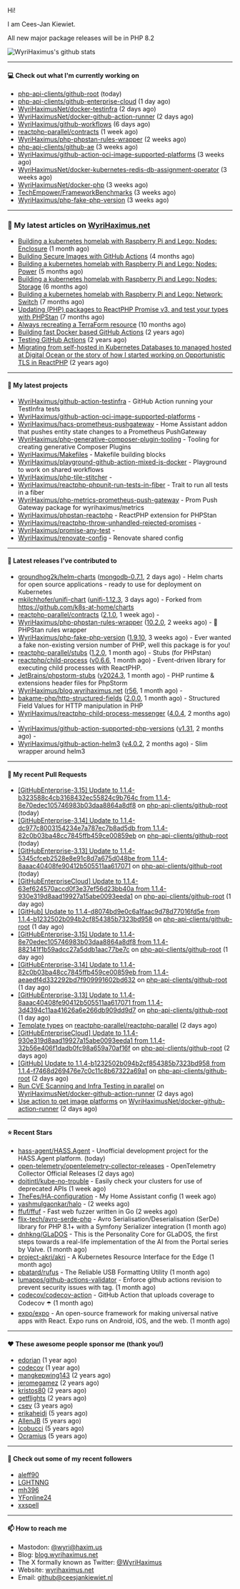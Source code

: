 Hi!

I am Cees-Jan Kiewiet.

All new major package releases will be in PHP 8.2

![WyriHaximus's github stats](https://github-readme-stats.vercel.app/api?username=WyriHaximus&show_icons=true)

---

#### 💻 Check out what I'm currently working on

- [php-api-clients/github-root](https://github.com/php-api-clients/github-root) (today)
- [php-api-clients/github-enterprise-cloud](https://github.com/php-api-clients/github-enterprise-cloud) (1 day ago)
- [WyriHaximusNet/docker-testinfra](https://github.com/WyriHaximusNet/docker-testinfra) (2 days ago)
- [WyriHaximusNet/docker-github-action-runner](https://github.com/WyriHaximusNet/docker-github-action-runner) (2 days ago)
- [WyriHaximus/github-workflows](https://github.com/WyriHaximus/github-workflows) (6 days ago)
- [reactphp-parallel/contracts](https://github.com/reactphp-parallel/contracts) (1 week ago)
- [WyriHaximus/php-phpstan-rules-wrapper](https://github.com/WyriHaximus/php-phpstan-rules-wrapper) (2 weeks ago)
- [php-api-clients/github-ae](https://github.com/php-api-clients/github-ae) (3 weeks ago)
- [WyriHaximus/github-action-oci-image-supported-platforms](https://github.com/WyriHaximus/github-action-oci-image-supported-platforms) (3 weeks ago)
- [WyriHaximusNet/docker-kubernetes-redis-db-assignment-operator](https://github.com/WyriHaximusNet/docker-kubernetes-redis-db-assignment-operator) (3 weeks ago)
- [WyriHaximusNet/docker-php](https://github.com/WyriHaximusNet/docker-php) (3 weeks ago)
- [TechEmpower/FrameworkBenchmarks](https://github.com/TechEmpower/FrameworkBenchmarks) (3 weeks ago)
- [WyriHaximus/php-fake-php-version](https://github.com/WyriHaximus/php-fake-php-version) (3 weeks ago)

---

### 📜 My latest articles on [WyriHaximus.net](https://blog.wyrihaximus.net/)

- [Building a kubernetes homelab with Raspberry Pi and Lego: Nodes: Enclosure](https://blog.wyrihaximus.net/2024/12/building-a-kubernetes-homelab-with-raspberry-pies-and-lego-nodes-enclosure/) (1 month ago)
- [Building Secure Images with GitHub Actions](https://blog.wyrihaximus.net/2024/10/building-secure-images-with-github-actions/) (4 months ago)
- [Building a kubernetes homelab with Raspberry Pi and Lego: Nodes: Power](https://blog.wyrihaximus.net/2024/09/building-a-kubernetes-homelab-with-raspberry-pies-and-lego-nodes-power/) (5 months ago)
- [Building a kubernetes homelab with Raspberry Pi and Lego: Nodes: Storage](https://blog.wyrihaximus.net/2024/08/building-a-kubernetes-homelab-with-raspberry-pies-and-lego-nodes-storage/) (6 months ago)
- [Building a kubernetes homelab with Raspberry Pi and Lego: Network: Switch](https://blog.wyrihaximus.net/2024/07/building-a-kubernetes-homelab-with-raspberry-pies-and-lego-network-switch/) (7 months ago)
- [Updating (PHP) packages to ReactPHP Promise v3, and test your types with PHPStan](https://blog.wyrihaximus.net/2024/06/updating-php-packages-to-reactphp-promise-v3--and-test-your-types-with-phpstan/) (7 months ago)
- [Always recreating a TerraForm resource](https://blog.wyrihaximus.net/2024/04/always-recreating-a-terraform-resource/) (10 months ago)
- [Building fast Docker based GitHub Actions](https://blog.wyrihaximus.net/2023/03/building-fast-docker-based-github-actions/) (2 years ago)
- [Testing GitHub Actions](https://blog.wyrihaximus.net/2023/03/testing-github-actions/) (2 years ago)
- [Migrating from self-hosted in Kubernetes Databases to managed hosted at Digital Ocean or the story of how I started working on Opportunistic TLS in ReactPHP](https://blog.wyrihaximus.net/2023/01/migrating-from-self-hosted-in-k8s-databases-to-managed-hosted-at-digital-ocean/) (2 years ago)

---

#### 🌱 My latest projects

- [WyriHaximus/github-action-testinfra](https://github.com/WyriHaximus/github-action-testinfra) - GitHub Action running your TestInfra tests
- [WyriHaximus/github-action-oci-image-supported-platforms](https://github.com/WyriHaximus/github-action-oci-image-supported-platforms) - 
- [WyriHaximus/hacs-prometheus-pushgateway](https://github.com/WyriHaximus/hacs-prometheus-pushgateway) - Home Assistant addon that pushes entity state changes to a Prometheus PushGateway
- [WyriHaximus/php-generative-composer-plugin-tooling](https://github.com/WyriHaximus/php-generative-composer-plugin-tooling) - Tooling for creating generative Composer Plugins
- [WyriHaximus/Makefiles](https://github.com/WyriHaximus/Makefiles) - Makefile building blocks
- [WyriHaximus/playground-github-action-mixed-js-docker](https://github.com/WyriHaximus/playground-github-action-mixed-js-docker) - Playground to work on shared workflows
- [WyriHaximus/php-tile-stitcher](https://github.com/WyriHaximus/php-tile-stitcher) - 
- [WyriHaximus/reactphp-phpunit-run-tests-in-fiber](https://github.com/WyriHaximus/reactphp-phpunit-run-tests-in-fiber) - Trait to run all tests in a fiber
- [WyriHaximus/php-metrics-prometheus-push-gateway](https://github.com/WyriHaximus/php-metrics-prometheus-push-gateway) - Prom Push Gateway package for wyrihaximus/metrics
- [WyriHaximus/phpstan-reactphp](https://github.com/WyriHaximus/phpstan-reactphp) - ReactPHP extension for PHPStan
- [WyriHaximus/reactphp-throw-unhandled-rejected-promises](https://github.com/WyriHaximus/reactphp-throw-unhandled-rejected-promises) - 
- [WyriHaximus/promise-any-test](https://github.com/WyriHaximus/promise-any-test) - 
- [WyriHaximus/renovate-config](https://github.com/WyriHaximus/renovate-config) - Renovate shared config

---

#### 🔭 Latest releases I've contributed to

- [groundhog2k/helm-charts](https://github.com/groundhog2k/helm-charts) ([mongodb-0.7.1](https://github.com/groundhog2k/helm-charts/releases/tag/mongodb-0.7.1), 2 days ago) - Helm charts for open source applications - ready to use for deployment on Kubernetes
- [mkilchhofer/unifi-chart](https://github.com/mkilchhofer/unifi-chart) ([unifi-1.12.3](https://github.com/mkilchhofer/unifi-chart/releases/tag/unifi-1.12.3), 3 days ago) - Forked from https://github.com/k8s-at-home/charts
- [reactphp-parallel/contracts](https://github.com/reactphp-parallel/contracts) ([2.1.0](https://github.com/reactphp-parallel/contracts/releases/tag/2.1.0), 1 week ago) - 
- [WyriHaximus/php-phpstan-rules-wrapper](https://github.com/WyriHaximus/php-phpstan-rules-wrapper) ([10.2.0](https://github.com/WyriHaximus/php-phpstan-rules-wrapper/releases/tag/10.2.0), 2 weeks ago) - 🌯 PHPStan rules wrapper
- [WyriHaximus/php-fake-php-version](https://github.com/WyriHaximus/php-fake-php-version) ([1.9.10](https://github.com/WyriHaximus/php-fake-php-version/releases/tag/1.9.10), 3 weeks ago) - Ever wanted a fake non-existing version number of PHP, well this package is for you!
- [reactphp-parallel/stubs](https://github.com/reactphp-parallel/stubs) ([1.2.0](https://github.com/reactphp-parallel/stubs/releases/tag/1.2.0), 1 month ago) - Stubs (for PHPstan)
- [reactphp/child-process](https://github.com/reactphp/child-process) ([v0.6.6](https://github.com/reactphp/child-process/releases/tag/v0.6.6), 1 month ago) - Event-driven library for executing child processes with ReactPHP.
- [JetBrains/phpstorm-stubs](https://github.com/JetBrains/phpstorm-stubs) ([v2024.3](https://github.com/JetBrains/phpstorm-stubs/releases/tag/v2024.3), 1 month ago) - PHP runtime &amp; extensions header files for PhpStorm
- [WyriHaximus/blog.wyrihaximus.net](https://github.com/WyriHaximus/blog.wyrihaximus.net) ([r56](https://github.com/WyriHaximus/blog.wyrihaximus.net/releases/tag/r56), 1 month ago) - 
- [bakame-php/http-structured-fields](https://github.com/bakame-php/http-structured-fields) ([2.0.0](https://github.com/bakame-php/http-structured-fields/releases/tag/2.0.0), 1 month ago) - Structured Field Values for HTTP manipulation in PHP
- [WyriHaximus/reactphp-child-process-messenger](https://github.com/WyriHaximus/reactphp-child-process-messenger) ([4.0.4](https://github.com/WyriHaximus/reactphp-child-process-messenger/releases/tag/4.0.4), 2 months ago) - 
- [WyriHaximus/github-action-supported-php-versions](https://github.com/WyriHaximus/github-action-supported-php-versions) ([v1.31](https://github.com/WyriHaximus/github-action-supported-php-versions/releases/tag/v1.31), 2 months ago) - 
- [WyriHaximus/github-action-helm3](https://github.com/WyriHaximus/github-action-helm3) ([v4.0.2](https://github.com/WyriHaximus/github-action-helm3/releases/tag/v4.0.2), 2 months ago) - Slim wrapper around helm3

---

#### 🔨 My recent Pull Requests

- [[GitHubEnterprise-3.15] Update to 1.1.4-b323588c4cb3168432ec55824c9b764c from 1.1.4-8e70edec105746983b03daa8864a8df8](https://github.com/php-api-clients/github-root/pull/1511) on [php-api-clients/github-root](https://github.com/php-api-clients/github-root) (today)
- [[GitHubEnterprise-3.14] Update to 1.1.4-dc977c8003154234e7a787ec7b8ad5db from 1.1.4-82c0b03ba48cc7845ffb459ce00859eb](https://github.com/php-api-clients/github-root/pull/1510) on [php-api-clients/github-root](https://github.com/php-api-clients/github-root) (today)
- [[GitHubEnterprise-3.13] Update to 1.1.4-5345cfceb2528e8e91c8d7a675d048be from 1.1.4-8aaac40408fe90412b505511aa617071](https://github.com/php-api-clients/github-root/pull/1509) on [php-api-clients/github-root](https://github.com/php-api-clients/github-root) (today)
- [[GitHubEnterpriseCloud] Update to 1.1.4-63ef624570accd0f3e37ef56d23bb40a from 1.1.4-930e319d8aad19927a15abe0093eeda1](https://github.com/php-api-clients/github-root/pull/1508) on [php-api-clients/github-root](https://github.com/php-api-clients/github-root) (1 day ago)
- [[GitHub] Update to 1.1.4-d8074bd9e0c6a1faac9d78d77016fd5e from 1.1.4-b1232502b094b2cf854385b7323bd958](https://github.com/php-api-clients/github-root/pull/1507) on [php-api-clients/github-root](https://github.com/php-api-clients/github-root) (1 day ago)
- [[GitHubEnterprise-3.15] Update to 1.1.4-8e70edec105746983b03daa8864a8df8 from 1.1.4-882141f1b59adcc27a5ddb1aac77be7c](https://github.com/php-api-clients/github-root/pull/1506) on [php-api-clients/github-root](https://github.com/php-api-clients/github-root) (1 day ago)
- [[GitHubEnterprise-3.14] Update to 1.1.4-82c0b03ba48cc7845ffb459ce00859eb from 1.1.4-aeaedf4d332292bd7f909991602bd632](https://github.com/php-api-clients/github-root/pull/1505) on [php-api-clients/github-root](https://github.com/php-api-clients/github-root) (1 day ago)
- [[GitHubEnterprise-3.13] Update to 1.1.4-8aaac40408fe90412b505511aa617071 from 1.1.4-3d4394c11aa41626a6e266db909dd9d7](https://github.com/php-api-clients/github-root/pull/1504) on [php-api-clients/github-root](https://github.com/php-api-clients/github-root) (1 day ago)
- [Template types](https://github.com/reactphp-parallel/reactphp-parallel/pull/56) on [reactphp-parallel/reactphp-parallel](https://github.com/reactphp-parallel/reactphp-parallel) (2 days ago)
- [[GitHubEnterpriseCloud] Update to 1.1.4-930e319d8aad19927a15abe0093eeda1 from 1.1.4-32b56e406f1dadb0fc98a659a70af16f](https://github.com/php-api-clients/github-root/pull/1503) on [php-api-clients/github-root](https://github.com/php-api-clients/github-root) (2 days ago)
- [[GitHub] Update to 1.1.4-b1232502b094b2cf854385b7323bd958 from 1.1.4-f7468d269476e7c0c11c8b67322a69a1](https://github.com/php-api-clients/github-root/pull/1502) on [php-api-clients/github-root](https://github.com/php-api-clients/github-root) (2 days ago)
- [Run CVE Scanning and Infra Testing in parallel](https://github.com/WyriHaximusNet/docker-github-action-runner/pull/22) on [WyriHaximusNet/docker-github-action-runner](https://github.com/WyriHaximusNet/docker-github-action-runner) (2 days ago)
- [Use action to get image platforms](https://github.com/WyriHaximusNet/docker-github-action-runner/pull/21) on [WyriHaximusNet/docker-github-action-runner](https://github.com/WyriHaximusNet/docker-github-action-runner) (2 days ago)

---

#### ⭐ Recent Stars

- [hass-agent/HASS.Agent](https://github.com/hass-agent/HASS.Agent) - Unofficial development project for the HASS.Agent platform. (today)
- [open-telemetry/opentelemetry-collector-releases](https://github.com/open-telemetry/opentelemetry-collector-releases) - OpenTelemetry Collector Official Releases (2 days ago)
- [doitintl/kube-no-trouble](https://github.com/doitintl/kube-no-trouble) - Easily check your clusters for use of deprecated APIs (1 week ago)
- [TheFes/HA-configuration](https://github.com/TheFes/HA-configuration) - My Home Assistant config (1 week ago)
- [yashmulgaonkar/halo](https://github.com/yashmulgaonkar/halo) -  (2 weeks ago)
- [ffuf/ffuf](https://github.com/ffuf/ffuf) - Fast web fuzzer written in Go (2 weeks ago)
- [flix-tech/avro-serde-php](https://github.com/flix-tech/avro-serde-php) - Avro Serialisation/Deserialisation (SerDe) library for PHP 8.1&#43; with a Symfony Serializer integration (1 month ago)
- [dnhkng/GLaDOS](https://github.com/dnhkng/GLaDOS) - This is the Personality Core for GLaDOS, the first steps towards a real-life implementation of the AI from the Portal series by Valve. (1 month ago)
- [project-akri/akri](https://github.com/project-akri/akri) - A Kubernetes Resource Interface for the Edge (1 month ago)
- [pbatard/rufus](https://github.com/pbatard/rufus) - The Reliable USB Formatting Utility (1 month ago)
- [lumapps/github-actions-validator](https://github.com/lumapps/github-actions-validator) - Enforce github actions revision to prevent security issues with tag. (1 month ago)
- [codecov/codecov-action](https://github.com/codecov/codecov-action) - GitHub Action that uploads coverage to Codecov :open_umbrella:  (1 month ago)
- [expo/expo](https://github.com/expo/expo) - An open-source framework for making universal native apps with React. Expo runs on Android, iOS, and the web. (1 month ago)

---

#### ❤️ These awesome people sponsor me (thank you!)

- [edorian](https://github.com/edorian) (1 year ago)
- [codecov](https://github.com/codecov) (1 year ago)
- [mangkepwing143](https://github.com/mangkepwing143) (2 years ago)
- [jeromegamez](https://github.com/jeromegamez) (2 years ago)
- [kristos80](https://github.com/kristos80) (2 years ago)
- [getflights](https://github.com/getflights) (2 years ago)
- [csev](https://github.com/csev) (3 years ago)
- [erikaheidi](https://github.com/erikaheidi) (5 years ago)
- [AllenJB](https://github.com/AllenJB) (5 years ago)
- [lcobucci](https://github.com/lcobucci) (5 years ago)
- [Ocramius](https://github.com/Ocramius) (5 years ago)

---

#### 👯 Check out some of my recent followers

- [aleff90](https://github.com/aleff90)
- [LGHTNNG](https://github.com/LGHTNNG)
- [mh396](https://github.com/mh396)
- [YFonline24](https://github.com/YFonline24)
- [xxspell](https://github.com/xxspell)

---

#### 📫 How to reach me

- Mastodon: [@wyri@haxim.us](https://toot-toot.wyrihaxim.us/@wyri)
- Blog: [blog.wyrihaximus.net](https://blog.wyrihaximus.net/)
- The X formally known as Twitter: [@WyriHaximus](https://twitter.com/WyriHaximus)
- Website: [wyrihaximus.net](https://wyrihaximus.net/)
- Email: [github@ceesjankiewiet.nl](mailto:github@ceesjankiewiet.nl)
